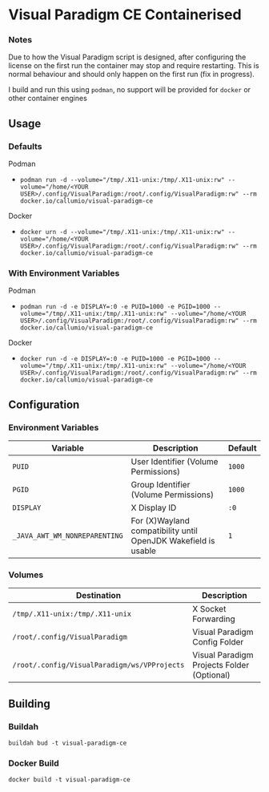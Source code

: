 # Visual Paradigm CE Containerised

### Notes

Due to how the Visual Paradigm script is designed, after configuring the license on the first run the container may stop and require restarting. This is normal behaviour and should only happen on the first run (fix in progress).

I build and run this using `podman`, no support will be provided for `docker` or other container engines

## Usage

### Defaults

Podman

- `podman run -d --volume="/tmp/.X11-unix:/tmp/.X11-unix:rw" --volume="/home/<YOUR USER>/.config/VisualParadigm:/root/.config/VisualParadigm:rw" --rm docker.io/callumio/visual-paradigm-ce`

Docker

- `docker urn -d --volume="/tmp/.X11-unix:/tmp/.X11-unix:rw" --volume="/home/<YOUR USER>/.config/VisualParadigm:/root/.config/VisualParadigm:rw" --rm docker.io/callumio/visual-paradigm-ce`

### With Environment Variables

Podman

- `podman run -d -e DISPLAY=:0 -e PUID=1000 -e PGID=1000 --volume="/tmp/.X11-unix:/tmp/.X11-unix:rw" --volume="/home/<YOUR USER>/.config/VisualParadigm:/root/.config/VisualParadigm:rw" --rm docker.io/callumio/visual-paradigm-ce`

Docker

- `docker run -d -e DISPLAY=:0 -e PUID=1000 -e PGID=1000 --volume="/tmp/.X11-unix:/tmp/.X11-unix:rw" --volume="/home/<YOUR USER>/.config/VisualParadigm:/root/.config/VisualParadigm:rw" --rm docker.io/callumio/visual-paradigm-ce`

## Configuration

### Environment Variables

|         Variable                |           Description                                          |   Default                       |
|---------------------------------|----------------------------------------------------------------|---------------------------------|
| `PUID`                          | User Identifier (Volume Permissions)                           | `1000`                          |
| `PGID`                          | Group Identifier (Volume Permissions)                          | `1000`                          |
| `DISPLAY`                       | X Display ID                                                   | `:0`                            |
| `_JAVA_AWT_WM_NONREPARENTING` | For (X)Wayland compatibility until OpenJDK Wakefield is usable | `1`                             |         

### Volumes

|         Destination                          |           Description                             |
|----------------------------------------------|---------------------------------------------------|
| `/tmp/.X11-unix:/tmp/.X11-unix`              | X Socket Forwarding                               |
| `/root/.config/VisualParadigm`               | Visual Paradigm Config Folder                     |
| `/root/.config/VisualParadigm/ws/VPProjects` | Visual Paradigm Projects Folder (Optional)        |

## Building

### Buildah

`buildah bud -t visual-paradigm-ce`

### Docker Build

`docker build -t visual-paradigm-ce`
